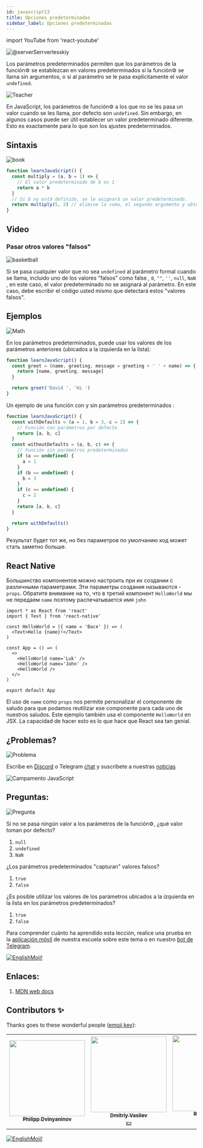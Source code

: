 ```yaml
---
id: javascript13
title: Opciones predeterminadas
sidebar_label: Opciones predeterminadas
---
```


import YouTube from 'react-youtube'

![@serverSerrverlesskiy](/img/javascript/headers/25.jpg)

Los parámetros predeterminados permiten que los parámetros de la función⚙️ se establezcan en valores predeterminados si la función⚙️ se llama sin argumentos, o si al parámetro se le pasa explícitamente el valor `undefined`.

![Teacher](https://media.giphy.com/media/3ohc10nduj1irsuzgA/giphy.gif)

En JavaScript, los parámetros de función⚙️ a los que no se les pasa un valor cuando se les llama, por defecto son `undefined`. Sin embargo, en algunos casos puede ser útil establecer un valor predeterminado diferente. Esto es exactamente para lo que son los ajustes predeterminados.

## Sintaxis

![book](https://media.giphy.com/media/l0HlOBZcl7sbV6LnO/giphy.gif)

```jsx live
function learnJavaScript() {
  const multiply = (a, b = 1) => {
    // El valor predeterminado de b es 1
    return a * b
  }
  // Si b no está definido, se le asignará un valor predeterminado.
  return multiply(5, 2) // elimine la coma, el segundo argumento y obtenga 5 * 1
}
```

## Video

<VideoId de YouTube="J89Qcz0cunw" />

### Pasar otros valores "falsos"

![basketball](https://media.giphy.com/media/3oEdv5e5Zd2gsczAhG/giphy.gif)

Si se pasa cualquier valor que no sea `undefined` al parámetro formal cuando se llama, incluido uno de los valores "falsos" como false  , `0`, `""`, `''`, `null`, `NaN `, en este caso, el valor predeterminado no se asignará al parámetro. En este caso, debe escribir  el código usted mismo que detectará estos "valores falsos".

## Ejemplos

![Math](https://media.giphy.com/media/xT1Ra5h24Eliux3UVq/giphy.gif)

En los parámetros predeterminados, puede usar los valores de los parámetros anteriores (ubicados a la izquierda en la lista):

```jsx live
function learnJavaScript() {
  const greet = (name, greeting, message = greeting + ' ' + name) => {
    return [name, greeting, message]
  }

  return greet('David ', 'Hi ')
}
```

Un ejemplo de una función con y sin parámetros predeterminados :

```jsx live
function learnJavaScript() {
  const withDefaults = (a = 1, b = 3, c = 2) => {
    // Función con parámetros por defecto
    return [a, b, c]
  }
  const withoutDefaults = (a, b, c) => {
    // Función sin parámetros predeterminados
    if (a == undefined) {
      a = 1
    }
    if (b == undefined) {
      b = 3
    }
    if (c == undefined) {
      c = 2
    }
    return [a, b, c]
  }

  return withDefaults()
}
```

Результат будет тот же, но без параметров по умолчанию код может стать заметно больше.

## React Native

Большинство компонентов можно настроить при их создании с различными параметрами. Эти параметры создания называются - `props`. Обратите внимание на то, что в третий компонент `HelloWorld` мы не передаем `name` поэтому распечатывается имя `john`

```SnackPlayer name=index.js
import * as React from 'react'
import { Text } from 'react-native'

const HelloWorld = ({ name = 'Вася' }) => (
  <Text>Hello {name}!</Text>
)

const App = () => (
  <>
    <HelloWorld name='Luk' />
    <HelloWorld name='John' />
    <HelloWorld /> 
  </>
)

export default App
```

El uso de `name` como `props` nos permite personalizar el componente de saludo para que podamos reutilizar ese componente para cada uno de nuestros saludos. Este ejemplo también usa el componente `HelloWorld` en JSX. La capacidad de hacer esto es lo que hace que React sea tan genial.

## ¿Problemas?

![Problema](https://media.giphy.com/media/xTiTnGeUsWOEwsGoG4/giphy.gif)

Escribe en [Discord](https://discord.gg/6GDAfXn) o Telegram [chat](https://t.me/neuro_coder_group) y suscríbete a nuestras [noticias](https://t.me/javascriptapp)

![Campamento JavaScript](/img/bandlink.png)

## Preguntas:

![Pregunta](https://media.giphy.com/media/l0HlRnAWXxn0MhKLK/giphy.gif)

Si no se pasa ningún valor a los parámetros de la función⚙️, ¿qué valor toman por defecto?

1. `null`
2. `undefined`
3. `NaN`

¿Los parámetros predeterminados "capturan" valores falsos?

1. `true`
2. `false`

¿Es posible utilizar los valores de los parámetros ubicados a la izquierda en la lista en los parámetros predeterminados?

1. `true`
2. `false`

Para comprender cuánto ha aprendido esta lección, realice una prueba en la [aplicación móvil](http://onelink.to/njhc95) de nuestra escuela sobre este tema o en nuestro [bot de Telegram](https://t.me/javascriptcamp_bot).

[![EnglishMoji!](/img/logo/NeuroCoder.png)](https://vk.com/neurocoder)

## Enlaces:

1. [MDN web docs](https://developer.mozilla.org/ru/docs/Web/JavaScript/Reference/Functions/Default_parameters)

## Contributors ✨

Thanks goes to these wonderful people ([emoji key](https://allcontributors.org/docs/en/emoji-key)):

<!-- ALL-CONTRIBUTORS-LIST:START - Do not remove or modify this section -->
<!-- prettier-ignore-start -->
<!-- markdownlint-disable -->
<table>
  <tr>
    <td align="center"><a href="https://github.com/FELiX-RN"><img src="https://avatars0.githubusercontent.com/u/72006627?v=4?s=200" width="200px;" alt=""/><br /><sub><b>Philipp Dvinyaninov</b></sub></a><br /><a href="https://github.com/gHashTag/react-native-village/commits?author=FELiX-RN" title="Documentation">  </a></td>
    <td align="center"><a href="https://fullstackserverless.github.io/"><img src="https://avatars0.githubusercontent.com/u/6774813?v=4?s=200" width="200px;" alt=""/><br /><sub><b>Dmitriy Vasilev</b></sub></a><br /><a href="#financial-gHashTag" title="Financial">💵</a></td>
    <td align="center"><a href="https://github.com/Resoner2005"><img src="https://avatars1.githubusercontent.com/u/75675814?v=4?s=200" width="200px;" alt=""/><br /><sub><b>Resoner2005</b></sub></a><br /><a href="https://github.com/gHashTag/react-native-village/issues?q=author%3AResoner2005" title="Bug reports">🐛 🎨 🖋</a></td>
    <td align="center"><a href="https://github.com/Navernoss"><img src="https://avatars0.githubusercontent.com/u/75784137?v=4?s=200" width="200px;" alt=""/><br /><sub><b>Navernoss</b></sub></a><br /><a href="#content-Navernoss" title="Content">🖋 🐛 🎨 </a></td>
  </tr>
  
</table>

<!-- markdownlint-restore -->
<!-- prettier-ignore-end -->

<!-- ALL-CONTRIBUTORS-LIST:END -->

[![EnglishMoji!](/img/logo/NeuroCoder.png)](https://vk.com/neurocoder)

